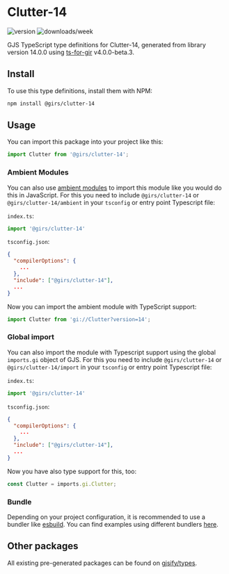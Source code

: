 
# Clutter-14

![version](https://img.shields.io/npm/v/@girs/clutter-14)
![downloads/week](https://img.shields.io/npm/dw/@girs/clutter-14)


GJS TypeScript type definitions for Clutter-14, generated from library version 14.0.0 using [ts-for-gir](https://github.com/gjsify/ts-for-gir) v4.0.0-beta.3.


## Install

To use this type definitions, install them with NPM:
```bash
npm install @girs/clutter-14
```

## Usage

You can import this package into your project like this:
```ts
import Clutter from '@girs/clutter-14';
```

### Ambient Modules

You can also use [ambient modules](https://github.com/gjsify/ts-for-gir/tree/main/packages/cli#ambient-modules) to import this module like you would do this in JavaScript.
For this you need to include `@girs/clutter-14` or `@girs/clutter-14/ambient` in your `tsconfig` or entry point Typescript file:

`index.ts`:
```ts
import '@girs/clutter-14'
```

`tsconfig.json`:
```json
{
  "compilerOptions": {
    ...
  },
  "include": ["@girs/clutter-14"],
  ...
}
```

Now you can import the ambient module with TypeScript support: 

```ts
import Clutter from 'gi://Clutter?version=14';
```

### Global import

You can also import the module with Typescript support using the global `imports.gi` object of GJS.
For this you need to include `@girs/clutter-14` or `@girs/clutter-14/import` in your `tsconfig` or entry point Typescript file:

`index.ts`:
```ts
import '@girs/clutter-14'
```

`tsconfig.json`:
```json
{
  "compilerOptions": {
    ...
  },
  "include": ["@girs/clutter-14"],
  ...
}
```

Now you have also type support for this, too:

```ts
const Clutter = imports.gi.Clutter;
```

### Bundle

Depending on your project configuration, it is recommended to use a bundler like [esbuild](https://esbuild.github.io/). You can find examples using different bundlers [here](https://github.com/gjsify/ts-for-gir/tree/main/examples).

## Other packages

All existing pre-generated packages can be found on [gjsify/types](https://github.com/gjsify/types).


